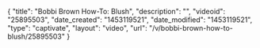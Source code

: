 {
    "title": "Bobbi Brown How-To: Blush",
    "description": "",
    "videoid": "25895503",
    "date_created": "1453119521",
    "date_modified": "1453119521",
    "type": "captivate",
    "layout": "video",
    "url": "\/v\/bobbi-brown-how-to-blush\/25895503"
}